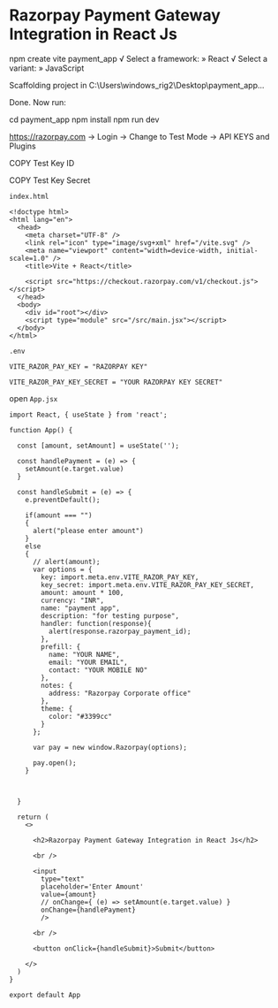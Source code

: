 #  Razorpay Payment Gateway Integration in React Js 

npm create vite payment_app
√ Select a framework: » React
√ Select a variant: » JavaScript

Scaffolding project in C:\Users\windows_rig2\Desktop\payment_app...

Done. Now run:

cd payment_app
npm install
npm run dev

https://razorpay.com -> Login -> Change to Test Mode -> API KEYS and Plugins 

COPY Test Key ID

COPY  Test Key Secret

`index.html`

```
<!doctype html>
<html lang="en">
  <head>
    <meta charset="UTF-8" />
    <link rel="icon" type="image/svg+xml" href="/vite.svg" />
    <meta name="viewport" content="width=device-width, initial-scale=1.0" />
    <title>Vite + React</title>

    <script src="https://checkout.razorpay.com/v1/checkout.js"></script>
  </head>
  <body>
    <div id="root"></div>
    <script type="module" src="/src/main.jsx"></script>
  </body>
</html>
```


`.env`

```
VITE_RAZOR_PAY_KEY = "RAZORPAY KEY"

VITE_RAZOR_PAY_KEY_SECRET = "YOUR RAZORPAY KEY SECRET"
```

open `App.jsx`

```
import React, { useState } from 'react';

function App() {
  
  const [amount, setAmount] = useState('');

  const handlePayment = (e) => {
    setAmount(e.target.value)
  }

  const handleSubmit = (e) => {
    e.preventDefault();

    if(amount === "")
    {
      alert("please enter amount")
    }      
    else
    {
      // alert(amount);
      var options = {
        key: import.meta.env.VITE_RAZOR_PAY_KEY,
        key_secret: import.meta.env.VITE_RAZOR_PAY_KEY_SECRET,
        amount: amount * 100,
        currency: "INR",
        name: "payment app",
        description: "for testing purpose",
        handler: function(response){
          alert(response.razorpay_payment_id);
        },
        prefill: {
          name: "YOUR NAME",
          email: "YOUR EMAIL",
          contact: "YOUR MOBILE NO"
        },
        notes: {
          address: "Razorpay Corporate office"
        },
        theme: {
          color: "#3399cc"
        }
      };

      var pay = new window.Razorpay(options);

      pay.open();
    }
      


  }

  return (
    <>
      
      <h2>Razorpay Payment Gateway Integration in React Js</h2>

      <br />

      <input 
        type="text"
        placeholder='Enter Amount'
        value={amount}
        // onChange={ (e) => setAmount(e.target.value) } 
        onChange={handlePayment}
        />

      <br />

      <button onClick={handleSubmit}>Submit</button>
        
    </>
  )
}

export default App
```